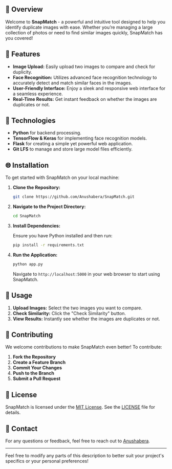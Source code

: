 ## 📸 Overview

Welcome to **SnapMatch** - a powerful and intuitive tool designed to help you identify duplicate images with ease. Whether you’re managing a large collection of photos or need to find similar images quickly, SnapMatch has you covered!

## 🚀 Features

- **Image Upload:** Easily upload two images to compare and check for duplicity.
- **Face Recognition:** Utilizes advanced face recognition technology to accurately detect and match similar faces in the images.
- **User-Friendly Interface:** Enjoy a sleek and responsive web interface for a seamless experience.
- **Real-Time Results:** Get instant feedback on whether the images are duplicates or not.

## 🔧 Technologies

- **Python** for backend processing.
- **TensorFlow & Keras** for implementing face recognition models.
- **Flask** for creating a simple yet powerful web application.
- **Git LFS** to manage and store large model files efficiently.

## 🌐 Installation

To get started with SnapMatch on your local machine:

1. **Clone the Repository:**

   ```bash
   git clone https://github.com/Anushabera/SnapMatch.git
   ```

2. **Navigate to the Project Directory:**

   ```bash
   cd SnapMatch
   ```

3. **Install Dependencies:**

   Ensure you have Python installed and then run:

   ```bash
   pip install -r requirements.txt
   ```

4. **Run the Application:**

   ```bash
   python app.py
   ```

   Navigate to `http://localhost:5000` in your web browser to start using SnapMatch.

## 🎯 Usage

1. **Upload Images:** Select the two images you want to compare.
2. **Check Similarity:** Click the "Check Similarity" button.
3. **View Results:** Instantly see whether the images are duplicates or not.

## 🤝 Contributing

We welcome contributions to make SnapMatch even better! To contribute:

1. **Fork the Repository**
2. **Create a Feature Branch**
3. **Commit Your Changes**
4. **Push to the Branch**
5. **Submit a Pull Request**

## 📜 License

SnapMatch is licensed under the [MIT License](LICENSE). See the [LICENSE](LICENSE) file for details.

## 📧 Contact

For any questions or feedback, feel free to reach out to [Anushabera](anushabera03@gmail.com).

---

Feel free to modify any parts of this description to better suit your project's specifics or your personal preferences!
